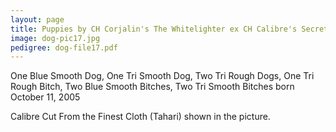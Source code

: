```yaml
---
layout: page
title: Puppies by CH Corjalin's The Whitelighter ex CH Calibre's Secret of Life
image: dog-pic17.jpg
pedigree: dog-file17.pdf
---
```


One Blue Smooth Dog, One Tri Smooth Dog, Two Tri Rough Dogs, One Tri Rough Bitch, Two Blue Smooth Bitches,
Two Tri Smooth Bitches born October 11, 2005

Calibre Cut From the Finest Cloth (Tahari) shown in the picture.
